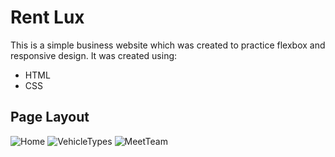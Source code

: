 # Rent Lux
This is a simple business website which was created to practice flexbox and responsive design. It was created using:
+ HTML
+ CSS

## Page Layout
![Home](https://user-images.githubusercontent.com/43879432/183256650-4470edfe-7304-4d5c-b762-c91e35430c1d.jpg)
![VehicleTypes](https://user-images.githubusercontent.com/43879432/183256659-5cd1335b-56f1-4c48-81c0-f7077b086d91.jpg)
![MeetTeam](https://user-images.githubusercontent.com/43879432/183256667-21aef6ba-af07-4c02-bd60-452aff121140.jpg)
